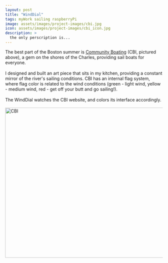 ```yaml
---
layout: post
title: "WindDial"
tags: myWork sailing raspberryPi
image: assets/images/project-images/cbi.jpg
icon: assets/images/project-images/cbi_icon.jpg
description: >
  the only perscription is...
---
```

The best part of the Boston summer is <a href="http://www.community-boating.org/">Community Boating</a> (CBI, pictured above), a gem on the shores of the Charles, providing sail boats for everyone.  
<br>
I designed and built an art piece that sits in my kitchen, providing a constant mirror of the river's sailing conditions. CBI has an internal flag system, where flag color is related to the wind conditions (green - light wind, yellow - medium wind, red - get off your butt and go sailing!). 
<br><br>
The WindDial watches the CBI website, and colors its interface accordingly. 
<br><br>
<a data-flickr-embed="true"  href="https://www.flickr.com/photos/141235365@N08/albums/72157665701017890" title="CBI"><img src="https://farm2.staticflickr.com/1581/25900813091_9e6ff8d82c_z.jpg" width="640" height="480" alt="CBI"></a><script async src="//embedr.flickr.com/assets/client-code.js" charset="utf-8"></script>